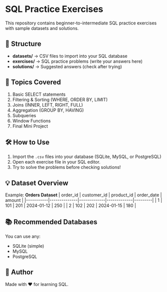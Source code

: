 #  SQL Practice Exercises

This repository contains beginner-to-intermediate SQL practice exercises with sample datasets and solutions.

## 📁 Structure
- **datasets/** → CSV files to import into your SQL database
- **exercises/** → SQL practice problems (write your answers here)
- **solutions/** → Suggested answers (check after trying)

## 🧩 Topics Covered
1. Basic SELECT statements
2. Filtering & Sorting (WHERE, ORDER BY, LIMIT)
3. Joins (INNER, LEFT, RIGHT, FULL)
4. Aggregation (GROUP BY, HAVING)
5. Subqueries
6. Window Functions
7. Final Mini Project

## 🛠️ How to Use
1. Import the `.csv` files into your database (SQLite, MySQL, or PostgreSQL)
2. Open each exercise file in your SQL editor.
3. Try to solve the problems before checking solutions!

## 💡 Dataset Overview
Example: **Orders Dataset**
| order_id | customer_id | product_id | order_date | amount |
|-----------|--------------|-------------|-------------|---------|
| 1 | 101 | 201 | 2024-01-12 | 250 |
| 2 | 102 | 202 | 2024-01-15 | 180 |

## 📚 Recommended Databases
You can use any:
- SQLite (simple)
- MySQL
- PostgreSQL

## 🚀 Author
Made with ❤️ for learning SQL.
